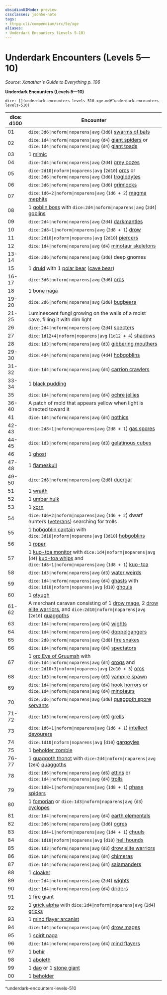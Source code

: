 ```yaml
---
obsidianUIMode: preview
cssclasses: json5e-note
tags:
- ttrpg-cli/compendium/src/5e/xge
aliases:
- Underdark Encounters (Levels 5—10)
---
```

# Underdark Encounters (Levels 5—10)
*Source: Xanathar's Guide to Everything p. 106* 

**Underdark Encounters (Levels 5—10)**

`dice: [](underdark-encounters-levels-510-xge.md#^underdark-encounters-levels-510)`

| dice: d100 | Encounter |
|------------|-----------|
| 01 | `dice:3d6\|noform\|noparens\|avg` (`3d6`) [swarms of bats](/3-Mechanics/CLI/bestiary/beast/swarm-of-bats-xmm.md) |
| 02 | `dice:1d4\|noform\|noparens\|avg` (`d4`) [giant spiders](/3-Mechanics/CLI/bestiary/beast/giant-spider-xmm.md) or `dice:1d4\|noform\|noparens\|avg` (`d4`) [giant toads](/3-Mechanics/CLI/bestiary/beast/giant-toad-xmm.md) |
| 03 | 1 [mimic](/3-Mechanics/CLI/bestiary/monstrosity/mimic-xmm.md) |
| 04 | `dice:2d4\|noform\|noparens\|avg` (`2d4`) [grey oozes](/3-Mechanics/CLI/bestiary/ooze/gray-ooze-xmm.md) |
| 05 | `dice:2d10\|noform\|noparens\|avg` (`2d10`) [orcs](/3-Mechanics/CLI/bestiary/humanoid/tough-xmm.md) or `dice:3d6\|noform\|noparens\|avg` (`3d6`) [troglodytes](/3-Mechanics/CLI/bestiary/monstrosity/troglodyte-xmm.md) |
| 06 | `dice:3d6\|noform\|noparens\|avg` (`3d6`) [grimlocks](/3-Mechanics/CLI/bestiary/aberration/grimlock-xmm.md) |
| 07 | `dice:1d6+2\|noform\|noparens\|avg` (`1d6 + 2`) [magma mephits](/3-Mechanics/CLI/bestiary/elemental/magma-mephit-xmm.md) |
| 08 | 1 [goblin boss](/3-Mechanics/CLI/bestiary/fey/goblin-boss-xmm.md) with `dice:2d4\|noform\|noparens\|avg` (`2d4`) [goblins](/3-Mechanics/CLI/bestiary/fey/goblin-warrior-xmm.md) |
| 09 | `dice:2d4\|noform\|noparens\|avg` (`2d4`) [darkmantles](/3-Mechanics/CLI/bestiary/aberration/darkmantle-xmm.md) |
| 10 | `dice:2d8+1\|noform\|noparens\|avg` (`2d8 + 1`) [drow](/3-Mechanics/CLI/bestiary/humanoid/priest-acolyte-xmm.md) |
| 11 | `dice:2d10\|noform\|noparens\|avg` (`2d10`) [piercers](/3-Mechanics/CLI/bestiary/aberration/piercer-xmm.md) |
| 12 | `dice:1d4\|noform\|noparens\|avg` (`d4`) [minotaur skeletons](/3-Mechanics/CLI/bestiary/undead/minotaur-skeleton-xmm.md) |
| 13-14 | `dice:3d6\|noform\|noparens\|avg` (`3d6`) deep gnomes |
| 15 | 1 [druid](/3-Mechanics/CLI/bestiary/humanoid/druid-xmm.md) with 1 [polar bear](/3-Mechanics/CLI/bestiary/beast/polar-bear-xmm.md) ([cave bear](/3-Mechanics/CLI/bestiary/beast/polar-bear-xmm.md)) |
| 16-17 | `dice:3d6\|noform\|noparens\|avg` (`3d6`) [orcs](/3-Mechanics/CLI/bestiary/humanoid/tough-xmm.md) |
| 18 | 1 [bone naga](/3-Mechanics/CLI/bestiary/undead/bone-naga-xmm.md) |
| 19-20 | `dice:2d6\|noform\|noparens\|avg` (`2d6`) [bugbears](/3-Mechanics/CLI/bestiary/fey/bugbear-warrior-xmm.md) |
| 21-25 | Luminescent fungi growing on the walls of a moist cave, filling it with dim light |
| 26 | `dice:2d4\|noform\|noparens\|avg` (`2d4`) [specters](/3-Mechanics/CLI/bestiary/undead/specter-xmm.md) |
| 27 | `dice:1d12+4\|noform\|noparens\|avg` (`1d12 + 4`) [shadows](/3-Mechanics/CLI/bestiary/undead/shadow-xmm.md) |
| 28 | `dice:1d3\|noform\|noparens\|avg` (`d3`) [gibbering mouthers](/3-Mechanics/CLI/bestiary/aberration/gibbering-mouther-xmm.md) |
| 29-30 | `dice:4d4\|noform\|noparens\|avg` (`4d4`) [hobgoblins](/3-Mechanics/CLI/bestiary/fey/hobgoblin-warrior-xmm.md) |
| 31-32 | `dice:1d4\|noform\|noparens\|avg` (`d4`) [carrion crawlers](/3-Mechanics/CLI/bestiary/monstrosity/carrion-crawler-xmm.md) |
| 33-34 | 1 [black pudding](/3-Mechanics/CLI/bestiary/ooze/black-pudding-xmm.md) |
| 35 | `dice:1d4\|noform\|noparens\|avg` (`d4`) [ochre jellies](/3-Mechanics/CLI/bestiary/ooze/ochre-jelly-xmm.md) |
| 36-40 | A patch of mold that appears yellow when light is directed toward it |
| 41 | `dice:1d4\|noform\|noparens\|avg` (`d4`) [nothics](/3-Mechanics/CLI/bestiary/aberration/nothic-xmm.md) |
| 42-43 | `dice:2d8+1\|noform\|noparens\|avg` (`2d8 + 1`) [gas spores](/3-Mechanics/CLI/bestiary/plant/gas-spore-fungus-xmm.md) |
| 44-45 | `dice:1d3\|noform\|noparens\|avg` (`d3`) [gelatinous cubes](/3-Mechanics/CLI/bestiary/ooze/gelatinous-cube-xmm.md) |
| 46 | 1 [ghost](/3-Mechanics/CLI/bestiary/undead/ghost-xmm.md) |
| 47-48 | 1 [flameskull](/3-Mechanics/CLI/bestiary/undead/flameskull-xmm.md) |
| 49-50 | `dice:2d8\|noform\|noparens\|avg` (`2d8`) [duergar](/3-Mechanics/CLI/bestiary/humanoid/spy-xmm.md) |
| 51 | 1 [wraith](/3-Mechanics/CLI/bestiary/undead/wraith-xmm.md) |
| 52 | 1 [umber hulk](/3-Mechanics/CLI/bestiary/monstrosity/umber-hulk-xmm.md) |
| 53 | 1 [xorn](/3-Mechanics/CLI/bestiary/elemental/xorn-xmm.md) |
| 54 | `dice:1d6+2\|noform\|noparens\|avg` (`1d6 + 2`) dwarf hunters ([veterans](/3-Mechanics/CLI/bestiary/humanoid/warrior-veteran-xmm.md)) searching for trolls |
| 55 | 1 [hobgoblin captain](/3-Mechanics/CLI/bestiary/fey/hobgoblin-captain-xmm.md) with `dice:3d10\|noform\|noparens\|avg` (`3d10`) [hobgoblins](/3-Mechanics/CLI/bestiary/fey/hobgoblin-warrior-xmm.md) |
| 56 | 1 [roper](/3-Mechanics/CLI/bestiary/aberration/roper-xmm.md) |
| 57 | 1 [kuo-toa monitor](/3-Mechanics/CLI/bestiary/aberration/kuo-toa-monitor-xmm.md) with `dice:1d4\|noform\|noparens\|avg` (`d4`) [kuo-toa whips](/3-Mechanics/CLI/bestiary/aberration/kuo-toa-whip-xmm.md) and `dice:1d8+1\|noform\|noparens\|avg` (`1d8 + 1`) [kuo-toa](/3-Mechanics/CLI/bestiary/aberration/kuo-toa-xmm.md) |
| 58 | `dice:1d3\|noform\|noparens\|avg` (`d3`) [water weirds](/3-Mechanics/CLI/bestiary/elemental/water-weird-xmm.md) |
| 59 | `dice:1d4\|noform\|noparens\|avg` (`d4`) [ghasts](/3-Mechanics/CLI/bestiary/undead/ghast-xmm.md) with `dice:1d10\|noform\|noparens\|avg` (`d10`) [ghouls](/3-Mechanics/CLI/bestiary/undead/ghoul-xmm.md) |
| 60 | 1 [otyugh](/3-Mechanics/CLI/bestiary/aberration/otyugh-xmm.md) |
| 61-62 | A merchant caravan consisting of 1 [drow mage](/3-Mechanics/CLI/bestiary/humanoid/bandit-deceiver-xmm.md), 2 [drow elite warriors](/3-Mechanics/CLI/bestiary/humanoid/gladiator-xmm.md), and `dice:2d10\|noform\|noparens\|avg` (`2d10`) [quaggoths](/3-Mechanics/CLI/bestiary/monstrosity/quaggoth-xmm.md) |
| 63 | `dice:1d4\|noform\|noparens\|avg` (`d4`) [wights](/3-Mechanics/CLI/bestiary/undead/wight-xmm.md) |
| 64 | `dice:1d4\|noform\|noparens\|avg` (`d4`) [doppelgangers](/3-Mechanics/CLI/bestiary/monstrosity/doppelganger-xmm.md) |
| 65 | `dice:2d8\|noform\|noparens\|avg` (`2d8`) [fire snakes](/3-Mechanics/CLI/bestiary/elemental/salamander-fire-snake-xmm.md) |
| 66 | `dice:1d4\|noform\|noparens\|avg` (`d4`) [spectators](/3-Mechanics/CLI/bestiary/aberration/spectator-xmm.md) |
| 67 | 1 [orc Eye of Gruumsh](/3-Mechanics/CLI/bestiary/humanoid/cultist-fanatic-xmm.md) with `dice:1d4\|noform\|noparens\|avg` (`d4`) [orogs](/3-Mechanics/CLI/bestiary/humanoid/berserker-xmm.md) and `dice:2d10+3\|noform\|noparens\|avg` (`2d10 + 3`) [orcs](/3-Mechanics/CLI/bestiary/humanoid/tough-xmm.md) |
| 68 | `dice:1d3\|noform\|noparens\|avg` (`d3`) [vampire spawn](/3-Mechanics/CLI/bestiary/undead/vampire-spawn-xmm.md) |
| 69 | `dice:1d4\|noform\|noparens\|avg` (`d4`) [hook horrors](/3-Mechanics/CLI/bestiary/monstrosity/hook-horror-xmm.md) or `dice:1d4\|noform\|noparens\|avg` (`d4`) [minotaurs](/3-Mechanics/CLI/bestiary/monstrosity/minotaur-of-baphomet-xmm.md) |
| 70 | `dice:3d6\|noform\|noparens\|avg` (`3d6`) [quaggoth spore servants](/3-Mechanics/CLI/bestiary/plant/myconid-spore-servant-xmm.md) |
| 71-72 | `dice:1d3\|noform\|noparens\|avg` (`d3`) [grells](/3-Mechanics/CLI/bestiary/aberration/grell-xmm.md) |
| 73 | `dice:1d6+1\|noform\|noparens\|avg` (`1d6 + 1`) [intellect devourers](/3-Mechanics/CLI/bestiary/aberration/intellect-devourer-xmm.md) |
| 74 | `dice:1d10\|noform\|noparens\|avg` (`d10`) [gargoyles](/3-Mechanics/CLI/bestiary/elemental/gargoyle-xmm.md) |
| 75 | 1 [beholder zombie](/3-Mechanics/CLI/bestiary/undead/beholder-zombie-xmm.md) |
| 76-77 | 1 [quaggoth thonot](/3-Mechanics/CLI/bestiary/monstrosity/quaggoth-thonot-xmm.md) with `dice:2d4\|noform\|noparens\|avg` (`2d4`) [quaggoths](/3-Mechanics/CLI/bestiary/monstrosity/quaggoth-xmm.md) |
| 78 | `dice:1d6\|noform\|noparens\|avg` (`d6`) [ettins](/3-Mechanics/CLI/bestiary/giant/ettin-xmm.md) or `dice:1d4\|noform\|noparens\|avg` (`d4`) [trolls](/3-Mechanics/CLI/bestiary/giant/troll-xmm.md) |
| 79 | `dice:1d8+1\|noform\|noparens\|avg` (`1d8 + 1`) [phase spiders](/3-Mechanics/CLI/bestiary/monstrosity/phase-spider-xmm.md) |
| 80 | 1 [fomorian](/3-Mechanics/CLI/bestiary/giant/fomorian-xmm.md) or `dice:1d3\|noform\|noparens\|avg` (`d3`) [cyclopes](/3-Mechanics/CLI/bestiary/giant/cyclops-sentry-xmm.md) |
| 81 | `dice:1d4\|noform\|noparens\|avg` (`d4`) [earth elementals](/3-Mechanics/CLI/bestiary/elemental/earth-elemental-xmm.md) |
| 82 | `dice:3d6\|noform\|noparens\|avg` (`3d6`) [ogres](/3-Mechanics/CLI/bestiary/giant/ogre-xmm.md) |
| 83 | `dice:1d4+1\|noform\|noparens\|avg` (`1d4 + 1`) [chuuls](/3-Mechanics/CLI/bestiary/aberration/chuul-xmm.md) |
| 84 | `dice:1d10\|noform\|noparens\|avg` (`d10`) [hell hounds](/3-Mechanics/CLI/bestiary/fiend/hell-hound-xmm.md) |
| 85 | `dice:1d3\|noform\|noparens\|avg` (`d3`) [drow elite warriors](/3-Mechanics/CLI/bestiary/humanoid/gladiator-xmm.md) |
| 86 | `dice:1d4\|noform\|noparens\|avg` (`d4`) [chimeras](/3-Mechanics/CLI/bestiary/monstrosity/chimera-xmm.md) |
| 87 | `dice:1d4\|noform\|noparens\|avg` (`d4`) [salamanders](/3-Mechanics/CLI/bestiary/elemental/salamander-xmm.md) |
| 88 | 1 [cloaker](/3-Mechanics/CLI/bestiary/aberration/cloaker-xmm.md) |
| 89 | `dice:2d4\|noform\|noparens\|avg` (`2d4`) [wights](/3-Mechanics/CLI/bestiary/undead/wight-xmm.md) |
| 90 | `dice:1d4\|noform\|noparens\|avg` (`d4`) [driders](/3-Mechanics/CLI/bestiary/monstrosity/drider-xmm.md) |
| 91 | 1 [fire giant](/3-Mechanics/CLI/bestiary/giant/fire-giant-xmm.md) |
| 92 | 1 [grick alpha](/3-Mechanics/CLI/bestiary/aberration/grick-ancient-xmm.md) with `dice:2d4\|noform\|noparens\|avg` (`2d4`) [gricks](/3-Mechanics/CLI/bestiary/aberration/grick-xmm.md) |
| 93 | 1 [mind flayer arcanist](/3-Mechanics/CLI/bestiary/aberration/mind-flayer-arcanist-xmm.md) |
| 94 | `dice:1d4\|noform\|noparens\|avg` (`d4`) [drow mages](/3-Mechanics/CLI/bestiary/humanoid/bandit-deceiver-xmm.md) |
| 95 | 1 [spirit naga](/3-Mechanics/CLI/bestiary/fiend/spirit-naga-xmm.md) |
| 96 | `dice:1d4\|noform\|noparens\|avg` (`d4`) [mind flayers](/3-Mechanics/CLI/bestiary/aberration/mind-flayer-xmm.md) |
| 97 | 1 [behir](/3-Mechanics/CLI/bestiary/monstrosity/behir-xmm.md) |
| 98 | 1 [aboleth](/3-Mechanics/CLI/bestiary/aberration/aboleth-xmm.md) |
| 99 | 1 [dao](/3-Mechanics/CLI/bestiary/elemental/dao-xmm.md) or 1 [stone giant](/3-Mechanics/CLI/bestiary/giant/stone-giant-xmm.md) |
| 00 | 1 [beholder](/3-Mechanics/CLI/bestiary/aberration/beholder-xmm.md) |
^underdark-encounters-levels-510